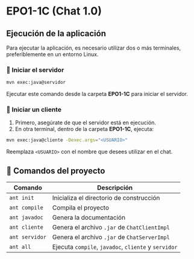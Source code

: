 # EPO1-1C (Chat 1.0)

## Ejecución de la aplicación

Para ejecutar la aplicación, es necesario utilizar dos o más terminales, preferiblemente en un entorno Linux.

### 🚀 Iniciar el servidor
```sh
mvn exec:java@servidor
```
Ejecutar este comando desde la carpeta **EPO1-1C** para iniciar el servidor.

### 💬 Iniciar un cliente
1. Primero, asegúrate de que el servidor está en ejecución.
2. En otra terminal, dentro de la carpeta **EPO1-1C**, ejecuta:
```sh
mvn exec:java@cliente -Dexec.args="<USUARIO>"
```
Reemplaza `<USUARIO>` con el nombre que desees utilizar en el chat.

## 📌 Comandos del proyecto

| Comando             | Descripción                                          |
|---------------------|------------------------------------------------------|
| `ant init`         | Inicializa el directorio de construcción             |
| `ant compile`      | Compila el proyecto                                  |
| `ant javadoc`      | Genera la documentación                              |
| `ant cliente`      | Genera el archivo `.jar` de `ChatClientImpl`         |
| `ant servidor`     | Genera el archivo `.jar` de `ChatServerImpl`         |
| `ant all`          | Ejecuta `compile`, `javadoc`, `cliente` y `servidor` |

